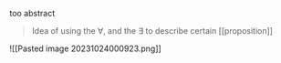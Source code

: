 too abstract
> Idea of using the ∀, and the ∃ to describe certain [[proposition]]

![[Pasted image 20231024000923.png]]
